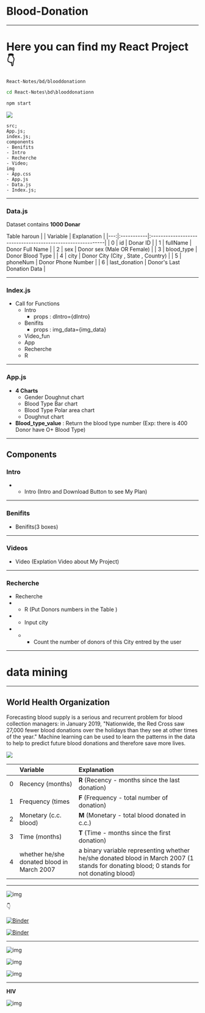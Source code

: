 # Blood-Donation

---

# Here you can find my React Project :point_down:

`React-Notes/bd/blooddonationn`

```cmd
cd React-Notes\bd\blooddonationn

npm start
```

<img src="https://miro.medium.com/max/1400/1*KN7zbaWkbm5E71zZWfTf7A.gif">

```
src;
App.js;
index.js;
components
- Benifits
- Intro
- Recherche
- Video;
img
- App.css
- App.js
- Data.js
- Index.js;
```

---

### Data.js

Dataset contains **1000 Donar**

Table haroun
| | Variable | Explanation |
|---:|:-----------|:-----------------------------------------------------------|
| 0 | id | Donar ID |
| 1 | fullName | Donor Full Name |
| 2 | sex | Donor sex (Male OR Female) |
| 3 | blood_type | Donor Blood Type |
| 4 | city | Donor City (City , State , Country) |
| 5 | phoneNum | Donor Phone Number |
| 6 | last_donation | Donor's Last Donation Data |

---

### Index.js

- Call for Functions
  - Intro
    -  props : dIntro={dIntro} 
  - Benifits 
    - props : img_data={img_data} 
  - Video_fun 
  - App 
  - Recherche 
  - R 

---

### App.js

- **4 Charts**
  - Gender Doughnut chart
  - Blood Type Bar chart
  - Blood Type Polar area chart
  - Doughnut chart
- **Blood_type_value** : Return the blood type number (Exp: there is 400 Donor have O+ Blood Type)

---

## Components

### Intro

- - Intro (Intro and Download Button to see My Plan)

---

### Benifits

- Benifits(3 boxes)

---

### Videos

- Video (Explation Video about My Project)

---

### Recherche

- Recherche
- - R (Put Donors numbers in the Table )
- - Input city
- - - Count the number of donors of this City entred by the user

---

# data mining

---

## World Health Organization

Forecasting blood supply is a serious and recurrent problem for blood collection managers: in January 2019, "Nationwide, the Red Cross saw 27,000 fewer blood donations over the holidays than they see at other times of the year." Machine learning can be used to learn the patterns in the data to help to predict future blood donations and therefore save more lives.

<img src=https://nbs.gov.gh/storage/2021/10/blood-donation2.gif  />

<!-- ![img](images/gif.gif) -->

|     | Variable                                   | Explanation                                                                                                                              |
| --: | :----------------------------------------- | :--------------------------------------------------------------------------------------------------------------------------------------- |
|   0 | Recency (months)                           | **R** (Recency - months since the last donation)                                                                                         |
|   1 | Frequency (times                           | **F** (Frequency - total number of donation)                                                                                             |
|   2 | Monetary (c.c. blood)                      | **M** (Monetary - total blood donated in c.c.)                                                                                           |
|   3 | Time (months)                              | **T** (Time - months since the first donation)                                                                                           |
|   4 | whether he/she donated blood in March 2007 | a binary variable representing whether he/she donated blood in March 2007 (1 stands for donating blood; 0 stands for not donating blood) |

---

![img](img/gif.gif)

:point_down:

[![Binder](https://mybinder.org/badge_logo.svg)](https://mybinder.org/v2/gh/HarounTheGreat/Blood-Donation/main?filepath=index.ipynb)

[![Binder](https://mybinder.org/badge_logo.svg)](https://mybinder.org/v2/gh/HarounTheGreat/Blood-Donation/main?filepath=notebook.ipynb)

---

![img](img/Data.PNG)

![img](img/p1.PNG)

![img](img/p2.PNG)

---

**HIV**

![img](img/p3.PNG)
